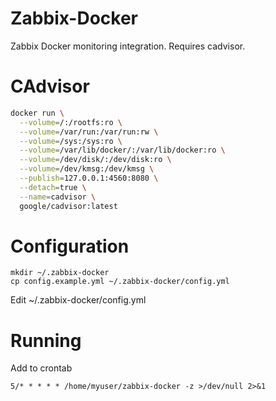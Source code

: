 Zabbix-Docker
===========================================

Zabbix Docker monitoring integration. Requires cadvisor.

# CAdvisor

```bash
docker run \
  --volume=/:/rootfs:ro \
  --volume=/var/run:/var/run:rw \
  --volume=/sys:/sys:ro \
  --volume=/var/lib/docker/:/var/lib/docker:ro \
  --volume=/dev/disk/:/dev/disk:ro \
  --volume=/dev/kmsg:/dev/kmsg \
  --publish=127.0.0.1:4560:8080 \
  --detach=true \
  --name=cadvisor \
  google/cadvisor:latest
```

# Configuration

```
mkdir ~/.zabbix-docker
cp config.example.yml ~/.zabbix-docker/config.yml
```
Edit ~/.zabbix-docker/config.yml

# Running

Add to crontab

```
5/* * * * * /home/myuser/zabbix-docker -z >/dev/null 2>&1
```


